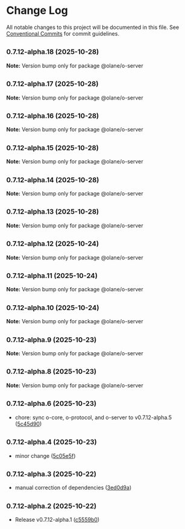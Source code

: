 # Change Log

All notable changes to this project will be documented in this file.
See [Conventional Commits](https://conventionalcommits.org) for commit guidelines.

## <small>0.7.12-alpha.18 (2025-10-28)</small>

**Note:** Version bump only for package @olane/o-server

## <small>0.7.12-alpha.17 (2025-10-28)</small>

**Note:** Version bump only for package @olane/o-server

## <small>0.7.12-alpha.16 (2025-10-28)</small>

**Note:** Version bump only for package @olane/o-server

## <small>0.7.12-alpha.15 (2025-10-28)</small>

**Note:** Version bump only for package @olane/o-server

## <small>0.7.12-alpha.14 (2025-10-28)</small>

**Note:** Version bump only for package @olane/o-server

## <small>0.7.12-alpha.13 (2025-10-28)</small>

**Note:** Version bump only for package @olane/o-server

## <small>0.7.12-alpha.12 (2025-10-24)</small>

**Note:** Version bump only for package @olane/o-server

## <small>0.7.12-alpha.11 (2025-10-24)</small>

**Note:** Version bump only for package @olane/o-server

## <small>0.7.12-alpha.10 (2025-10-24)</small>

**Note:** Version bump only for package @olane/o-server

## <small>0.7.12-alpha.9 (2025-10-23)</small>

**Note:** Version bump only for package @olane/o-server

## <small>0.7.12-alpha.8 (2025-10-23)</small>

**Note:** Version bump only for package @olane/o-server

## <small>0.7.12-alpha.6 (2025-10-23)</small>

- chore: sync o-core, o-protocol, and o-server to v0.7.12-alpha.5 ([5c45d90](https://github.com/olane-labs/olane/commit/5c45d90))

## <small>0.7.12-alpha.4 (2025-10-23)</small>

- minor change ([5c05e5f](https://github.com/olane-labs/olane/commit/5c05e5f))

## <small>0.7.12-alpha.3 (2025-10-22)</small>

- manual correction of dependencies ([3ed0d9a](https://github.com/olane-labs/olane/commit/3ed0d9a))

## <small>0.7.12-alpha.2 (2025-10-22)</small>

- Release v0.7.12-alpha.1 ([c5559b0](https://github.com/olane-labs/olane/commit/c5559b0))
